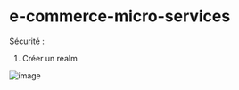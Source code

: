 # e-commerce-micro-services
Sécurité :
1) Créer un realm 


![image](https://user-images.githubusercontent.com/96297390/210277987-63bb8810-0d17-4075-b1d0-a2db3a4e4a3c.png)
